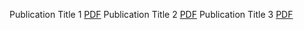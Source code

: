 Publication Title 1 [PDF](./publications/publication1.pdf)
Publication Title 2 [PDF](./publications/publication2.pdf)
Publication Title 3 [PDF](./publications/publication3.pdf)
